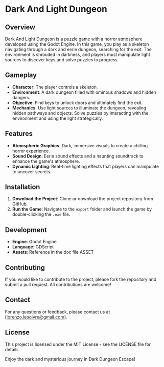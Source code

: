 # Dark And Light Dungeon

## Overview
Dark And Light Dungeon is a puzzle game with a horror atmosphere developed using the Godot Engine. In this game, you play as a skeleton navigating through a dark and eerie dungeon, searching for the exit. The environment is shrouded in darkness, and players must manipulate light sources to discover keys and solve puzzles to progress.

## Gameplay
- **Character**: The player controls a skeleton.
- **Environment**: A dark dungeon filled with ominous shadows and hidden dangers.
- **Objective**: Find keys to unlock doors and ultimately find the exit.
- **Mechanics**: Use light sources to illuminate the dungeon, revealing hidden pathways and objects. Solve puzzles by interacting with the environment and using the light strategically.

## Features
- **Atmospheric Graphics**: Dark, immersive visuals to create a chilling horror experience.
- **Sound Design**: Eerie sound effects and a haunting soundtrack to enhance the game's atmosphere.
- **Dynamic Lighting**: Real-time lighting effects that players can manipulate to uncover secrets.

## Installation
1. **Download the Project**: Clone or download the project repository from GitHub.
2. **Run the Game**: Navigate to the `export` folder and launch the game by double-clicking the `.exe` file.

##

## Development
- **Engine**: Godot Engine
- **Language**: GDScript
- **Assets**: Reference in the doc file ASSET

## Contributing
If you would like to contribute to the project, please fork the repository and submit a pull request. All contributions are welcome!

## Contact
For any questions or feedback, please contact us at [lorenzo.lepoivre@gmail.com].

## License
This project is licensed under the MIT License - see the LICENSE file for details.

Enjoy the dark and mysterious journey in Dark Dungeon Escape!

